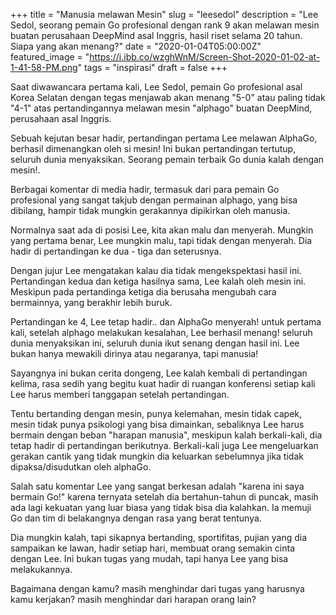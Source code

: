 +++
title = "Manusia melawan Mesin"
slug = "leesedol"
description = "Lee Sedol, seorang pemain Go profesional dengan rank 9 akan melawan mesin buatan perusahaan DeepMind asal Inggris, hasil riset selama 20 tahun. Siapa yang akan menang?"
date = "2020-01-04T05:00:00Z"
featured_image = "https://i.ibb.co/wzghWnM/Screen-Shot-2020-01-02-at-1-41-58-PM.png"
tags = "inspirasi"
draft = false
+++ 

Saat diwawancara pertama kali, Lee Sedol, pemain Go profesional asal Korea Selatan dengan tegas menjawab akan menang "5-0" atau paling tidak "4-1" atas pertandingannya melawan mesin "alphago" buatan DeepMind, perusahaan asal Inggris.

Sebuah kejutan besar hadir, pertandingan pertama Lee melawan AlphaGo, berhasil dimenangkan oleh si mesin! Ini bukan pertandingan tertutup, seluruh dunia menyaksikan. Seorang pemain terbaik Go dunia kalah dengan mesin!. 

Berbagai komentar di media hadir, termasuk dari para pemain Go profesional yang sangat takjub dengan permainan alphago, yang bisa dibilang, hampir tidak mungkin gerakannya dipikirkan oleh manusia.

Normalnya saat ada di posisi Lee, kita akan malu dan menyerah. Mungkin yang pertama benar, Lee mungkin malu, tapi tidak dengan menyerah. Dia hadir di pertandingan ke dua - tiga dan seterusnya.

Dengan jujur Lee mengatakan kalau dia tidak mengekspektasi hasil ini. Pertandingan kedua dan ketiga hasilnya sama, Lee kalah oleh mesin ini. Meskipun pada pertandinga ketiga dia berusaha mengubah cara bermainnya, yang berakhir lebih buruk.

Pertandingan ke 4, Lee tetap hadir.. dan AlphaGo menyerah! untuk pertama kali, setelah alphago melakukan kesalahan, Lee berhasil menang! seluruh dunia menyaksikan ini, seluruh dunia ikut senang dengan hasil ini. Lee bukan hanya mewakili dirinya atau negaranya, tapi manusia!

Sayangnya ini bukan cerita dongeng, Lee kalah kembali di pertandingan kelima, rasa sedih yang begitu kuat hadir di ruangan konferensi  setiap kali Lee harus memberi tanggapan setelah pertandingan. 

Tentu bertanding dengan mesin, punya kelemahan, mesin tidak capek, mesin tidak punya psikologi yang bisa dimainkan, sebaliknya Lee harus bermain dengan beban "harapan manusia", meskipun kalah berkali-kali, dia tetap hadir di pertandingan berikutnya. Berkali-kali juga Lee mengeluarkan gerakan cantik yang tidak mungkin dia keluarkan sebelumnya jika tidak dipaksa/disudutkan oleh alphaGo.

Salah satu komentar Lee yang sangat berkesan adalah "karena ini saya bermain Go!" karena ternyata setelah dia bertahun-tahun di puncak, masih ada lagi kekuatan yang luar biasa yang tidak bisa dia kalahkan. Ia memuji Go dan tim di belakangnya dengan rasa yang berat tentunya.

Dia mungkin kalah, tapi sikapnya bertanding, sportifitas, pujian yang dia sampaikan ke lawan, hadir setiap hari, membuat orang semakin cinta dengan Lee. Ini bukan tugas yang mudah, tapi hanya Lee yang bisa melakukannya.

Bagaimana dengan kamu? masih menghindar dari tugas yang harusnya kamu kerjakan? masih menghindar dari harapan orang lain?